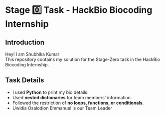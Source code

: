 # Stage 0️⃣ Task - HackBio Biocoding Internship

## Introduction
Hey! I am Shubhika Kumar<br> 
This repository contains my solution for the Stage-Zero task in the HackBio Biocoding Internship.

## Task Details
- I used **Python** to print my bio details.
- Used **nested dictionaries** for team members' information.
- Followed the restriction of **no loops, functions, or conditionals**.
- Uwidia Osalodion Emmanuel is our Team Leader<br>




